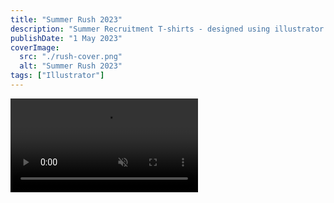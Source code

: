 ```yaml
---
title: "Summer Rush 2023"
description: "Summer Recruitment T-shirts - designed using illustrator and stable diffusion controlnet"
publishDate: "1 May 2023"
coverImage:
  src: "./rush-cover.png"
  alt: "Summer Rush 2023"
tags: ["Illustrator"]
---
```


<div class="w-full">
<video class="mx-auto" autoplay loop muted playsinline>
  <source src="https://f004.backblazeb2.com/file/payne-portfolio/rush.mp4" type="video/mp4" />
  Your browser does not support the video tag.
</video>
</div>
